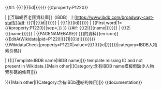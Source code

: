 {{#if: {{{1|{{{id<includeonly>|</includeonly>}}}}}} {{#property:P1220}}

| [[互聯網百老匯資料庫]]（IBDB）上[https://www.ibdb.com/broadway-cast-staff/{{#if: {{{1|{{{id<includeonly>|</includeonly>}}}}}}
  | {{{1|{{{id}}}}}}
  | {{First word|1={{#property:P1220}}|sep=,}}
  }} {{#if: {{{2|{{{name<includeonly>|</includeonly>}}}}}}
  | {{{2|{{{name}}}}}}
  | {{PAGENAMEBASE}}
  }}]的資料{{en icon}}<includeonly>{{EditAtWikidata|pid=P1220|{{{1|{{{id|}}}}}}}}{{WikidataCheck|property=P1220|value={{{1|{{{id|}}}}}}|category=IBDB人物索引碼}}</includeonly>

| <span class="error">&#123;&#123;[[Template:IBDB name|IBDB name]]&#125;&#125; template missing ID and not present in Wikidata.</span>{{Main other|[[Category:含有IBDB name模板但缺少人物索引碼的條目]]}}

}}{{Main other|[[Category:含有IBDb連結的條目]]}}<noinclude>
{{documentation}}</noinclude>